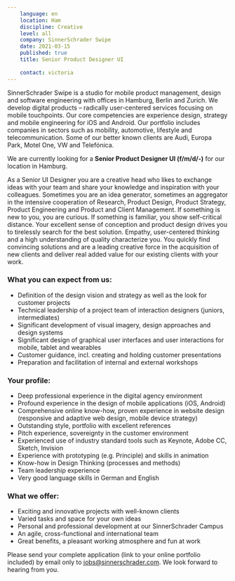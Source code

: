 ```yaml
---
    language: en
    location: Ham
    discipline: Creative
    level: all
    company: SinnerSchrader Swipe
    date: 2021-03-15
    published: true
    title: Senior Product Designer UI
    
    contact: victoria
---
```


SinnerSchrader Swipe is a studio for mobile product management, design and software engineering with offices in Hamburg, Berlin and Zurich. We develop digital products – radically user-centered services focusing on mobile touchpoints. Our core competencies are experience design, strategy and mobile engineering for iOS and Android. Our portfolio includes companies in sectors such as mobility, automotive, lifestyle and telecommunication. Some of our better known clients are Audi, Europa Park, Motel One, VW and Telefónica.

We are currently looking for a **Senior Product Designer UI (f/m/d/-)** for our location in Hamburg.

As a Senior UI Designer you are a creative head who likes to exchange ideas with your team and share your knowledge and inspiration with your colleagues. Sometimes you are an idea generator, sometimes an aggregator in the intensive cooperation of Research, Product Design, Product Strategy, Product Engineering and Product and Client Management. If something is new to you, you are curious. If something is familiar, you show self-critical distance. Your excellent sense of conception and product design drives you to tirelessly search for the best solution. Empathy, user-centered thinking and a high understanding of quality characterize you. You quickly find convincing solutions and are a leading creative force in the acquisition of new clients and deliver real added value for our existing clients with your work.

### What you can expect from us:

- Definition of the design vision and strategy as well as the look for customer projects
- Technical leadership of a project team of interaction designers (juniors, intermediates)
- Significant development of visual imagery, design approaches and design systems
- Significant design of graphical user interfaces and user interactions for mobile, tablet and wearables
- Customer guidance, incl. creating and holding customer presentations
- Preparation and facilitation of internal and external workshops

### Your profile:

- Deep professional experience in the digital agency environment
- Profound experience in the design of mobile applications (iOS, Android)
- Comprehensive online know-how, proven experience in website design (responsive and adaptive web design, mobile device strategy)
- Outstanding style, portfolio with excellent references
- Pitch experience, sovereignty in the customer environment
- Experienced use of industry standard tools such as Keynote, Adobe CC, Sketch, Invision
- Experience with prototyping (e.g. Principle) and skills in animation
- Know-how in Design Thinking (processes and methods)
- Team leadership experience
- Very good language skills in German and English

### What we offer:

- Exciting and innovative projects with well-known clients
- Varied tasks and space for your own ideas
- Personal and professional development at our SinnerSchrader Campus
- An agile, cross-functional and international team
- Great benefits, a pleasant working atmosphere and fun at work

Please send your complete application (link to your online portfolio included) by email only to <jobs@sinnerschrader.com>. We look forward to hearing from you.

